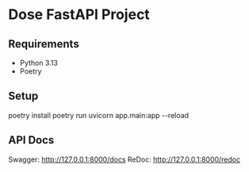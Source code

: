 # Dose FastAPI Project

## Requirements
- Python 3.13
- Poetry

## Setup
poetry install
poetry run uvicorn app.main:app --reload

## API Docs
Swagger: http://127.0.0.1:8000/docs
ReDoc: http://127.0.0.1:8000/redoc